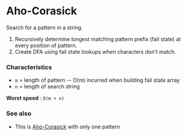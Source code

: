 # Aho-Corasick

Search for a pattern in a string.

1. Recursively determine longest matching pattern prefix (fail state) at every position of pattern.
2. Create DFA using fail state lookups when characters don't match.

### Characteristics

* `m` = length of pattern -- O(m) incurred when building fail state array
* `n` = length of search string

**Worst speed** : `O(m + n)`

### See also

* This is [Aho-Corasick](https://github.com/jalexvig/learn_algos/tree/master/string_search/aho_corasick) with only one pattern
